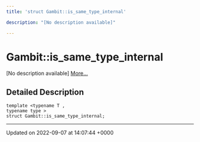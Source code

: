 ```yaml
---
title: 'struct Gambit::is_same_type_internal'

description: "[No description available]"

---
```


# Gambit::is_same_type_internal



[No description available] [More...](#detailed-description)

## Detailed Description

```
template <typename T ,
typename type >
struct Gambit::is_same_type_internal;
```

-------------------------------

Updated on 2022-09-07 at 14:07:44 +0000